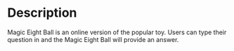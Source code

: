 # Description
Magic Eight Ball is an online version of the popular toy. Users can type their question in and the Magic Eight Ball will provide an answer. 

